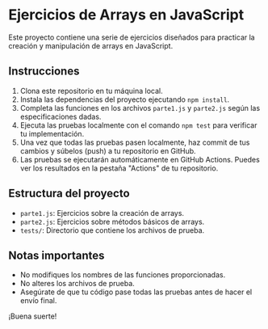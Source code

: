 # Ejercicios de Arrays en JavaScript

Este proyecto contiene una serie de ejercicios diseñados para practicar la creación y manipulación de arrays en JavaScript.

## Instrucciones

1. Clona este repositorio en tu máquina local.
2. Instala las dependencias del proyecto ejecutando `npm install`.
3. Completa las funciones en los archivos `parte1.js` y `parte2.js` según las especificaciones dadas.
4. Ejecuta las pruebas localmente con el comando `npm test` para verificar tu implementación.
5. Una vez que todas las pruebas pasen localmente, haz commit de tus cambios y súbelos (push) a tu repositorio en GitHub.
6. Las pruebas se ejecutarán automáticamente en GitHub Actions. Puedes ver los resultados en la pestaña "Actions" de tu repositorio.

## Estructura del proyecto

- `parte1.js`: Ejercicios sobre la creación de arrays.
- `parte2.js`: Ejercicios sobre métodos básicos de arrays.
- `tests/`: Directorio que contiene los archivos de prueba.

## Notas importantes

- No modifiques los nombres de las funciones proporcionadas.
- No alteres los archivos de prueba.
- Asegúrate de que tu código pase todas las pruebas antes de hacer el envío final.

¡Buena suerte!
